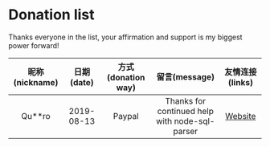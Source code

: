 # Donation list

Thanks everyone in the list, your affirmation and support is my biggest power forward!

|昵称(nickname)|日期(date)|方式(donation way)|留言(message)|友情连接(links)|
|:---:|:---:|:---:|:---:|:---:|
| Qu**ro | 2019-08-13 | Paypal | Thanks for continued help with node-sql-parser | [Website](https://henryneeds.coffee)